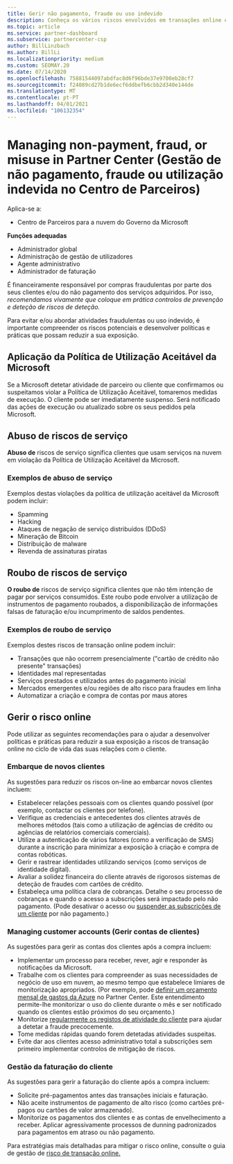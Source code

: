 ```yaml
---
title: Gerir não pagamento, fraude ou uso indevido
description: Conheça os vários riscos envolvidos em transações online e as melhores práticas para gerir e mitigar esses riscos no Partner Center.
ms.topic: article
ms.service: partner-dashboard
ms.subservice: partnercenter-csp
author: BillLinzbach
ms.author: BillLi
ms.localizationpriority: medium
ms.custom: SEOMAY.20
ms.date: 07/14/2020
ms.openlocfilehash: 75881544097abdfac8d6f96bde37e9700eb28cf7
ms.sourcegitcommit: f24089cd27b1de6ecf6ddbefb6cbb2d340e144de
ms.translationtype: MT
ms.contentlocale: pt-PT
ms.lasthandoff: 04/01/2021
ms.locfileid: "106132354"
---
```

# <a name="managing-non-payment-fraud-or-misuse-in-partner-center"></a>Managing non-payment, fraud, or misuse in Partner Center (Gestão de não pagamento, fraude ou utilização indevida no Centro de Parceiros)

Aplica-se a:

- Centro de Parceiros para a nuvem do Governo da Microsoft

**Funções adequadas**

- Administrador global
- Administração de gestão de utilizadores
- Agente administrativo
- Administrador de faturação

É financeiramente responsável por compras fraudulentas por parte dos seus clientes e/ou do não pagamento dos serviços adquiridos. Por isso, *recomendamos vivamente que coloque em prática controlos de prevenção e deteção de riscos de deteção.*

Para evitar e/ou abordar atividades fraudulentas ou uso indevido, é importante compreender os riscos potenciais e desenvolver políticas e práticas que possam reduzir a sua exposição.

## <a name="enforcement-of-microsoft-acceptable-use-policy"></a>Aplicação da Política de Utilização Aceitável da Microsoft

Se a Microsoft detetar atividade de parceiro ou cliente que confirmamos ou suspeitamos violar a Política de Utilização Aceitável, tomaremos medidas de execução. O cliente pode ser imediatamente suspenso. Será notificado das ações de execução ou atualizado sobre os seus pedidos pela Microsoft.

## <a name="abuse-of-service-risks"></a>Abuso de riscos de serviço

**Abuso de** riscos de serviço significa clientes que usam serviços na nuvem em violação da Política de Utilização Aceitável da Microsoft.

### <a name="examples-of-abuse-of-service"></a>Exemplos de abuso de serviço

Exemplos destas violações da política de utilização aceitável da Microsoft podem incluir:

- Spamming
- Hacking
- Ataques de negação de serviço distribuídos (DDoS)
- Mineração de Bitcoin
- Distribuição de malware
- Revenda de assinaturas piratas

## <a name="theft-of-service-risks"></a>Roubo de riscos de serviço

**O roubo de** riscos de serviço significa clientes que não têm intenção de pagar por serviços consumidos. Este roubo pode envolver a utilização de instrumentos de pagamento roubados, a disponibilização de informações falsas de faturação e/ou incumprimento de saldos pendentes.

### <a name="examples-of-service-theft"></a>Exemplos de roubo de serviço

Exemplos destes riscos de transação online podem incluir:

- Transações que não ocorrem presencialmente ("cartão de crédito não presente" transações)
- Identidades mal representadas
- Serviços prestados e utilizados antes do pagamento inicial
- Mercados emergentes e/ou regiões de alto risco para fraudes em linha
- Automatizar a criação e compra de contas por maus atores

## <a name="managing-online-risk"></a>Gerir o risco online

Pode utilizar as seguintes recomendações para o ajudar a desenvolver políticas e práticas para reduzir a sua exposição a riscos de transação online no ciclo de vida das suas relações com o cliente.

### <a name="onboarding-new-customers"></a>Embarque de novos clientes

As sugestões para reduzir os riscos on-line ao embarcar novos clientes incluem:

- Estabelecer relações pessoais com os clientes quando possível (por exemplo, contactar os clientes por telefone).
- Verifique as credenciais e antecedentes dos clientes através de melhores métodos (tais como a utilização de agências de crédito ou agências de relatórios comerciais comerciais).
- Utilize a autenticação de vários fatores (como a verificação de SMS) durante a inscrição para minimizar a exposição à criação e compra de contas robóticas.
- Gerir e rastrear identidades utilizando serviços (como serviços de identidade digital).
- Avaliar a solidez financeira do cliente através de rigorosos sistemas de deteção de fraudes com cartões de crédito.
- Estabeleça uma política clara de cobranças. Detalhe o seu processo de cobranças e quando o acesso a subscrições será impactado pelo não pagamento. (Pode desativar o acesso ou [suspender as subscrições de um cliente](create-a-new-subscription.md#suspend-a-subscription) por não pagamento.)

### <a name="managing-customer-accounts"></a>Managing customer accounts (Gerir contas de clientes)

As sugestões para gerir as contas dos clientes após a compra incluem:

- Implementar um processo para receber, rever, agir e responder às notificações da Microsoft.
- Trabalhe com os clientes para compreender as suas necessidades de negócio de uso em nuvem, ao mesmo tempo que estabelece limiares de monitorização apropriados. (Por exemplo, pode [definir um orçamento mensal de gastos da Azure](set-an-azure-spending-budget-for-your-customers.md) no Partner Center. Este entendimento permite-lhe monitorizar o uso do cliente durante o mês e ser notificado quando os clientes estão próximos do seu orçamento.)
- Monitorize [regularmente os registos de atividade do cliente](activity-logs.md) para ajudar a detetar a fraude precocemente.
- Tome medidas rápidas quando forem detetadas atividades suspeitas.
- Evite dar aos clientes acesso administrativo total a subscrições sem primeiro implementar controlos de mitigação de riscos.

### <a name="managing-customer-billing"></a>Gestão da faturação do cliente

As sugestões para gerir a faturação do cliente após a compra incluem:

- Solicite pré-pagamentos antes das transações iniciais e faturação.
- Não aceite instrumentos de pagamento de alto risco (como cartões pré-pagos ou cartões de valor armazenado).
- Monitorize os pagamentos dos clientes e as contas de envelhecimento a receber. Aplicar agressivamente processos de dunning padronizados para pagamentos em atraso ou não pagamento.

Para estratégias mais detalhadas para mitigar o risco online, consulte o guia de gestão de [risco de transação online.](https://query.prod.cms.rt.microsoft.com/cms/api/am/binary/RE4Bhtt)
